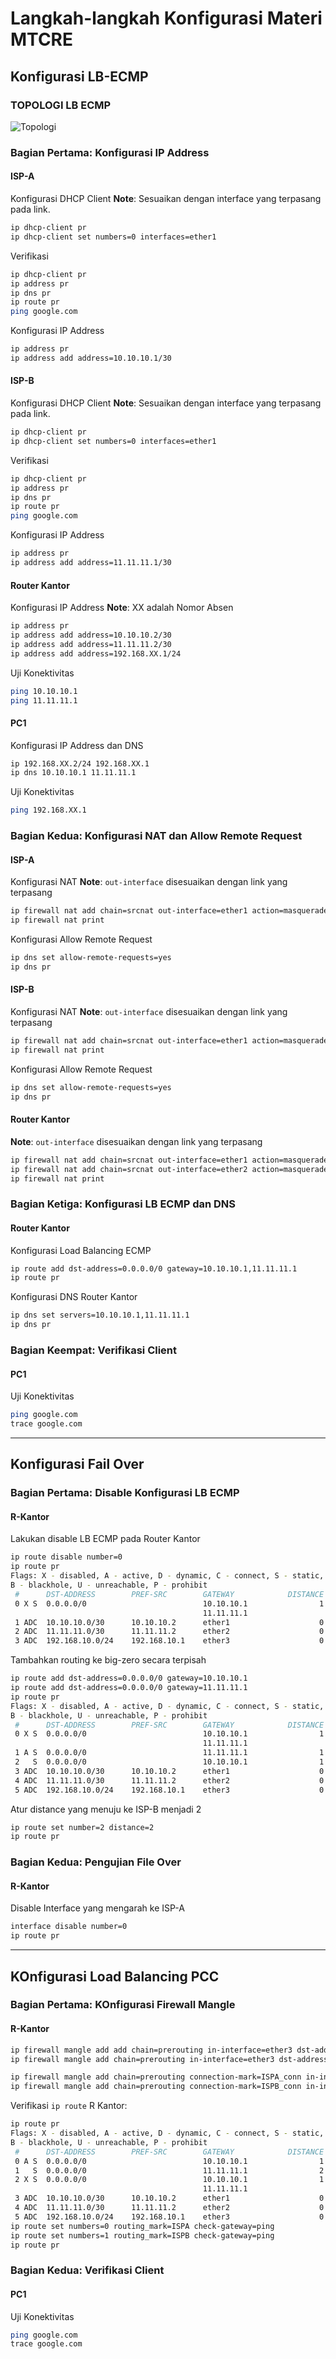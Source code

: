 # Langkah-langkah Konfigurasi Materi MTCRE

## Konfigurasi LB-ECMP
### TOPOLOGI LB ECMP
![Topologi](https://github.com/saifulindo/MTCRE/raw/master/topologi-lb.jpg)
### Bagian Pertama: Konfigurasi IP Address
#### ISP-A
Konfigurasi DHCP Client
**Note**: Sesuaikan dengan interface yang terpasang pada link.
```bash
ip dhcp-client pr
ip dhcp-client set numbers=0 interfaces=ether1
```
Verifikasi
```bash
ip dhcp-client pr
ip address pr
ip dns pr
ip route pr
ping google.com
```
Konfigurasi IP Address
```bash
ip address pr
ip address add address=10.10.10.1/30
```

#### ISP-B
Konfigurasi DHCP Client
**Note**: Sesuaikan dengan interface yang terpasang pada link.
```bash
ip dhcp-client pr
ip dhcp-client set numbers=0 interfaces=ether1
```
Verifikasi
```bash
ip dhcp-client pr
ip address pr
ip dns pr
ip route pr
ping google.com
```
Konfigurasi IP Address
```bash
ip address pr
ip address add address=11.11.11.1/30
```

#### Router Kantor
Konfigurasi IP Address
**Note**: XX adalah Nomor Absen
```bash
ip address pr
ip address add address=10.10.10.2/30
ip address add address=11.11.11.2/30
ip address add address=192.168.XX.1/24
```
Uji Konektivitas
```bash
ping 10.10.10.1
ping 11.11.11.1
```

#### PC1
Konfigurasi IP Address dan DNS
```bash
ip 192.168.XX.2/24 192.168.XX.1
ip dns 10.10.10.1 11.11.11.1
```
Uji Konektivitas
```bash
ping 192.168.XX.1
```

### Bagian Kedua: Konfigurasi NAT dan Allow Remote Request
#### ISP-A
Konfigurasi NAT
**Note**: `out-interface` disesuaikan dengan link yang terpasang
```bash
ip firewall nat add chain=srcnat out-interface=ether1 action=masquerade
ip firewall nat print
```
Konfigurasi Allow Remote Request
```bash
ip dns set allow-remote-requests=yes
ip dns pr
```
#### ISP-B
Konfigurasi NAT
**Note**: `out-interface` disesuaikan dengan link yang terpasang
```bash
ip firewall nat add chain=srcnat out-interface=ether1 action=masquerade
ip firewall nat print
```
Konfigurasi Allow Remote Request
```bash
ip dns set allow-remote-requests=yes
ip dns pr
```
#### Router Kantor
**Note**: `out-interface` disesuaikan dengan link yang terpasang
```bash
ip firewall nat add chain=srcnat out-interface=ether1 action=masquerade
ip firewall nat add chain=srcnat out-interface=ether2 action=masquerade
ip firewall nat print
```

### Bagian Ketiga: Konfigurasi LB ECMP dan DNS
#### Router Kantor
Konfigurasi Load Balancing ECMP
```bash
ip route add dst-address=0.0.0.0/0 gateway=10.10.10.1,11.11.11.1
ip route pr
```
Konfigurasi DNS Router Kantor
```bash
ip dns set servers=10.10.10.1,11.11.11.1
ip dns pr
```

### Bagian Keempat: Verifikasi Client
#### PC1
Uji Konektivitas 
```bash
ping google.com
trace google.com
```
---

## Konfigurasi Fail Over
### Bagian Pertama: Disable Konfigurasi LB ECMP
#### R-Kantor
Lakukan disable LB ECMP pada Router Kantor
```bash
ip route disable number=0
ip route pr
Flags: X - disabled, A - active, D - dynamic, C - connect, S - static, r - rip, b - bgp, o - ospf, m - mme,
B - blackhole, U - unreachable, P - prohibit
 #      DST-ADDRESS        PREF-SRC        GATEWAY            DISTANCE
 0 X S  0.0.0.0/0                          10.10.10.1                1
                                           11.11.11.1
 1 ADC  10.10.10.0/30      10.10.10.2      ether1                    0
 2 ADC  11.11.11.0/30      11.11.11.2      ether2                    0
 3 ADC  192.168.10.0/24    192.168.10.1    ether3                    0
```
Tambahkan routing ke big-zero secara terpisah
```bash
ip route add dst-address=0.0.0.0/0 gateway=10.10.10.1
ip route add dst-address=0.0.0.0/0 gateway=11.11.11.1
ip route pr
Flags: X - disabled, A - active, D - dynamic, C - connect, S - static, r - rip, b - bgp, o - ospf, m - mme,
B - blackhole, U - unreachable, P - prohibit
 #      DST-ADDRESS        PREF-SRC        GATEWAY            DISTANCE
 0 X S  0.0.0.0/0                          10.10.10.1                1
                                           11.11.11.1
 1 A S  0.0.0.0/0                          11.11.11.1                1
 2   S  0.0.0.0/0                          10.10.10.1                1
 3 ADC  10.10.10.0/30      10.10.10.2      ether1                    0
 4 ADC  11.11.11.0/30      11.11.11.2      ether2                    0
 5 ADC  192.168.10.0/24    192.168.10.1    ether3                    0
```
Atur distance yang menuju ke ISP-B menjadi 2
```bash
ip route set number=2 distance=2
ip route pr
```
### Bagian Kedua: Pengujian File Over
#### R-Kantor
Disable Interface yang mengarah ke ISP-A
```bash
interface disable number=0
ip route pr
```
---

## KOnfigurasi Load Balancing PCC
### Bagian Pertama: KOnfigurasi Firewall Mangle
#### R-Kantor
```bash
ip firewall mangle add add chain=prerouting in-interface=ether3 dst-address-type=!local per-connection-classifier=both-addresses-and-ports:2/0 action=mark-connection new-connection-mark=ISPA_conn passthrough=yes
ip firewall mangle add chain=prerouting in-interface=ether3 dst-address-type=!local per-connection-classifier=both-addresses-and-ports:2/1 action=mark-connection new-connection-mark=ISPB_conn passthrough=yes

ip firewall mangle add chain=prerouting connection-mark=ISPA_conn in-interface=ether3 action=mark-routing new-routing-mark=ISPA
ip firewall mangle add chain=prerouting connection-mark=ISPB_conn in-interface=ether3 action=mark-routing new-routing-mark=ISPB
```
Verifikasi `ip route` R Kantor:
```bash
ip route pr
Flags: X - disabled, A - active, D - dynamic, C - connect, S - static, r - rip, b - bgp, o - ospf, m - mme,
B - blackhole, U - unreachable, P - prohibit
 #      DST-ADDRESS        PREF-SRC        GATEWAY            DISTANCE
 0 A S  0.0.0.0/0                          10.10.10.1                1
 1   S  0.0.0.0/0                          11.11.11.1                2
 2 X S  0.0.0.0/0                          10.10.10.1                1
                                           11.11.11.1
 3 ADC  10.10.10.0/30      10.10.10.2      ether1                    0
 4 ADC  11.11.11.0/30      11.11.11.2      ether2                    0
 5 ADC  192.168.10.0/24    192.168.10.1    ether3                    0
ip route set numbers=0 routing_mark=ISPA check-gateway=ping
ip route set numbers=1 routing_mark=ISPB check-gateway=ping
ip route pr
```
### Bagian Kedua: Verifikasi Client
#### PC1
Uji Konektivitas 
```bash
ping google.com
trace google.com
```
[def]: ../topologi-lb.jpg